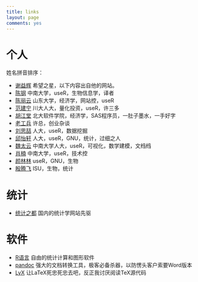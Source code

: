 ```yaml
---
title: links
layout: page
comments: yes
---
```


# 个人

姓名拼音排序：

- [谢益辉](http://yihui.name/) 希望之星，以下内容出自他的网站。
- [陈钢](http://www.gossipcoder.com/) 中南大学，useR，生物信息学，译者
- [陈丽云](http://www.loyhome.cn/) 山东大学，经济学，网站控，useR
- [范建宁](http://blog.cos.name/fan) 川大人大，量化投资，useR，许三多
- [胡江堂](http://li-and-jiang.com/blog/) 北大软件学院，经济学，SAS程序员，一肚子墨水，一手好字
- [老工兵](http://lgbcy.blog.sohu.com/) 许总，创业杂谈
- [刘思喆](http://www.bjt.name/) 人大，useR，数据挖掘
- [邱怡轩](http://yixuan.cos.name/) 人大，useR，GNU，统计，过细之人
- [魏太云](http://blog.cos.name/taiyun) 中南大学人大，useR，可视化，数学建模，文绉绉
- [肖楠](http://www.road2stat.com/) 中南大学，useR，技术控
- [颜林林](http://yanlinlin82.vicp.net/blog/) useR，GNU，生物
- [殷腾飞](http://www.tengfei.name/) ISU，生物，统计

# 统计

- [统计之都](http://cos.name) 国内的统计学网站先驱

# 软件

- [R语言](http://www.r-project.org) 自由的统计计算和图形软件
- [pandoc](http://johnmacfarlane.net/pandoc/) 强大的文档转换工具，极客必备杀器，以防愣头客户索要Word版本
- [LyX](http://www.lyx.org) 让LaTeX死忠死忠去吧，反正我讨厌阅读TeX源代码

